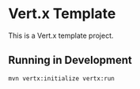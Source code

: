 # Vert.x Template

This is a Vert.x template project.

## Running in Development

    mvn vertx:initialize vertx:run
